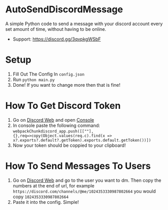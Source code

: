# AutoSendDiscordMessage
A simple Python code to send a message with your discord account every set amount of time, without having to be online.

- Support: https://discord.gg/3qvpkgWSbF
# Setup
1. Fill Out The Config In `config.json`
2. Run `python main.py`
3. Done! If you want to change more then that is fine!
# How To Get Discord Token
1. Go on [Discord Web](https://discord.com/app) and open [Console](https://www.youtube.com/watch?v=nFFKnWw-_Ys&ab_channel=MDTechVideos)
2. In console paste the following command: `webpackChunkdiscord_app.push([[""],{},req=>copy(Object.values(req.c).find(x => x?.exports?.default?.getToken).exports.default.getToken())])`
3. Now your token should be coppied to your clipboard!
# How To Send Messages To Users
1. Go on [Discord Web](https://discord.com/app) and go to the user you want to dm. Then copy the numbers at the end of url, for example `https://discord.com/channels/@me/1024353330987802664` you would copy `1024353330987802664`
2. Paste it into the config. Simple!
